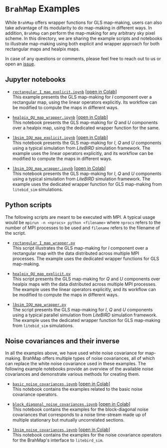 # `BrahMap` Examples

While `BrahMap` offers wrapper functions for GLS map-making, users can also
take advantage of its modularity to do map-making in different ways. In
addition, `BrahMap` can perform the map-making for any arbitrary sky pixel
scheme. In this directory, we are sharing the example scripts and notebooks to
illustrate map-making using both explicit and wrapper approach for both
rectangular maps and healpix maps.

In case of any questions or comments, please feel free to reach out to us or
open an [issue](https://github.com/anand-avinash/BrahMap/issues/new).

## Jupyter notebooks

- [`rectangular_I_map_explicit.ipynb`](rectangular_I_map_explicit.ipynb) [[open in Colab](https://colab.research.google.com/github/anand-avinash/BrahMap/blob/main/examples/rectangular_I_map_explicit.ipynb)]  <!-- markdownlint-disable MD013 -->  
  This example presents the GLS map-making for $I$ component over a
  rectangular map, using the linear operators explicitly. Its workflow can be
  modified to compute the maps in different ways.

- [`healpix_QU_map_wrapper.ipynb`](healpix_QU_map_wrapper.ipynb) [[open in Colab](https://colab.research.google.com/github/anand-avinash/BrahMap/blob/main/examples/healpix_QU_map_wrapper.ipynb)]  <!-- markdownlint-disable MD013 -->  
  This notebook presents the GLS map-making for $Q$ and $U$ components over a
  healpix map, using the dedicated wrapper function for the same.

- [`lbsim_IQU_map_explicit.ipynb`](lbsim_IQU_map_explicit.ipynb) [[open in Colab](https://colab.research.google.com/github/anand-avinash/BrahMap/blob/main/examples/lbsim_IQU_map_explicit.ipynb)]  <!-- markdownlint-disable MD013 -->  
  This notebook presents the GLS map-making for $I$, $Q$ and $U$ components
  using a typical simulation from *LiteBIRD* simulation framework. The example
  uses the linear operators explicitly, and its workflow can be modified to
  compute the maps in different ways.

- [`lbsim_IQU_map_wrapper.ipynb`](lbsim_IQU_map_wrapper.ipynb) [[open in Colab](https://colab.research.google.com/github/anand-avinash/BrahMap/blob/main/examples/lbsim_IQU_map_wrapper.ipynb)]  <!-- markdownlint-disable MD013 -->  
  This notebook presents the GLS map-making for $I$, $Q$ and $U$ components
  using a typical simulation from *LiteBIRD* simulation framework. The example
  uses the dedicated wrapper function for GLS map-making from `litebid_sim`
  simulations.

## Python scripts

The following scripts are meant to be executed with MPI. A typical usage would
be `mpirun -n <nprocs> python <filename>` where `nprocs` refers to the number
of MPI processes to be used and `filename` refers to the filename of the
script.

- [`rectangular_I_map_wrapper.py`](rectangular_I_map_wrapper.py)  
  This script illustrates the GLS map-making for $I$ component over a
  rectangular map with the data distributed across multiple MPI processes. The
  example uses the dedicated wrapper functions for GLS map-making.

- [`healpix_QU_map_explicit.py`](healpix_QU_map_explicit.py)  
  This script presents the GLS map-making for $Q$ and $U$ components over
  healpix maps with the data distributed across multiple MPI processes. The
  example uses the linear operators explicitly, and its workflow can be
  modified to compute the maps in different ways.

- [`lbsim_IQU_map_wrapper.py`](lbsim_IQU_map_wrapper.py)  
  The script presents the GLS map-making for $I$, $Q$ and $U$ components using
  a typical parallel simulation from *LiteBIRD* simulation framework. The
  example uses the dedicated wrapper function for GLS map-making from
  `litebid_sim` simulations.

## Noise covariances and their inverse

In all the examples above, we have used white noise covariance for map-making.
BrahMap offers multiple types of noise covariances, all of which can replace
the white noise covariance used in these examples. The following example
notebooks provide an overview of the available noise covariances and
demonstrate various methods for creating them.

- [`basic_noise_covariances.ipynb`](basic_noise_covariances.ipynb) [[open in Colab](https://colab.research.google.com/github/anand-avinash/BrahMap/blob/main/examples/basic_noise_covariances.ipynb)]  <!-- markdownlint-disable MD013 -->  
  This notebook contains the examples related to the basic noise covariance
  operators.

- [`block_diagonal_noise_covariances.ipynb`](block_diagonal_noise_covariances.ipynb) [[open in Colab](https://colab.research.google.com/github/anand-avinash/BrahMap/blob/main/examples/block_diagonal_noise_covariances.ipynb)] <!-- markdownlint-disable MD013 -->  
  This notebook contains the examples for the block-diagonal noise covariances
  that corresponds to a noise time-stream made up of multiple stationary but
  mutually uncorrelated sections.

- [`lbsim_noise_covariances.ipynb`](lbsim_noise_covariances.ipynb) [[open in Colab](https://colab.research.google.com/github/anand-avinash/BrahMap/blob/main/examples/lbsim_noise_covariances.ipynb)]  <!-- markdownlint-disable MD013 -->  
  This notebook contains the examples for the noise covariance operators for
  the BrahMap's interface to `litebird_sim`.

